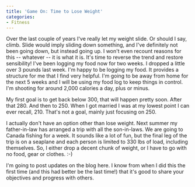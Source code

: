 ```yaml
---
title: 'Game On: Time to Lose Weight'
categories:
- Fitness
---
```


Over the last couple of years I've really let my weight slide. Or should I say, climb. Slide would imply sliding down something, and I've definitely not been going down, but instead going up. I won't even recount reasons for this -- whatever -- it is what it is. It's time to reverse the trend and restore sensibility!
I've been logging my food now for two weeks. I dropped a little over 3 pounds last week. I'm happy to be logging my food. It provides a structure for me that I find very helpful. I'm going to be away from home for the next 5 weeks and I will be using my food log to keep things in control. I'm shooting for around 2,000 calories a day, plus or minus.

My first goal is to get back below 300, that will happen pretty soon. After that 280. And then to 250. When I got married I was at my lowest point I can ever recall, 210. That's not a goal, mainly just focusing on 250.

I actually don't have an option other than lose weight. Next summer my father-in-law has arranged a trip with all the son-in-laws. We are going to Canada fishing for a week. It sounds like a lot of fun, but the final leg of the trip is on a seaplane and each person is limited to 330 lbs of load, including themselves. So, I either drop a decent chunk of weight, or I have to go with no food, gear or clothes. :-)

I'm going to post updates on the blog here. I know from when I did this the first time (and this had better be the last time!) that it's good to share your objectives and progress with others.
